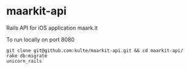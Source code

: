 maarkit-api
===========
Rails API for iOS application maark.it

To run locally on port 8080

	git clone git@github.com:kulte/maarkit-api.git && cd maarkit-api/
	rake db:migrate
	unicorn_rails
